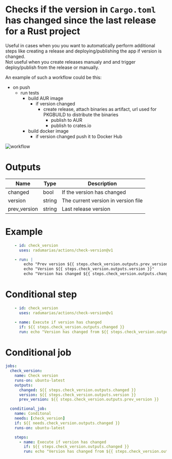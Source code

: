 # Checks if the version in `Cargo.toml` has changed since the last release for a Rust project

Useful in cases when you you want to automatically perform additional steps like creating a release and deploying/publishing the app if version is changed.  
Not useful when you create releases manualy and and trigger deploy/publish from the release or manually.

An example of such a workflow could be this:
- on push
    - run tests
        - build AUR image
            - if version changed 
                - create release, attach binaries as artifact, url used for PKGBUILD to distribute the binaries
                    - publish to AUR
                    - publish to crates.io
        - build docker image
            - if version changed push it to Docker Hub

![workflow](https://github.com/radumarias/action-check-version-changed-rust/blob/main/workflow.jpeg?raw=true)

<!--
# Inputs

| Name | Type | Required | Description |
| ---- | ---- | -------- | ----------- |
| type | string | true | Suported values [rust]. In future we might extend to other languages, also we could expose a `version_file` and `version_pattern` to be more extensible
-->

# Outputs

| Name | Type | Description |
| ---- | ---- | ----------- |
| changed | bool | If the version has changed
| version | string | The current version in version file
| prev_version | string | Last release version

# Example

```yaml
    - id: check_version
      uses: radumarias/actions/check-version@v1

    - run: |
        echo "Prev version ${{ steps.check_version.outputs.prev_version }}"
        echo "Version ${{ steps.check_version.outputs.version }}"
        echo "Version has changed ${{ steps.check_version.outputs.changed }}"
```

# Conditional step

```yaml
    - id: check_version
      uses: radumarias/actions/check-version@v1

    - name: Execute if version has changed
      if: ${{ steps.check_version.outputs.changed }}
      run: echo "Version has changed from ${{ steps.check_version.outputs.prev_version }} to ${{ steps.check_version.outputs.version }}"
```

# Conditional job

```yaml
jobs:
  check_version:
    name: Check version
    runs-on: ubuntu-latest
    outputs:
      changed: ${{ steps.check_version.outputs.changed }}
      version: ${{ steps.check_version.outputs.version }}
      prev_version: ${{ steps.check_version.outputs.prev_version }}

  conditional_job:
    name: Conditonal
    needs: [check_version]
    if: ${{ needs.check_version.outputs.changed }}
    runs-on: ubuntu-latest

    steps:
      - name: Execute if version has changed
        if: ${{ steps.check_version.outputs.changed }}
        run: echo "Version has changed from ${{ steps.check_version.outputs.prev_version }} to ${{ steps.check_version.outputs.version }}"
```
